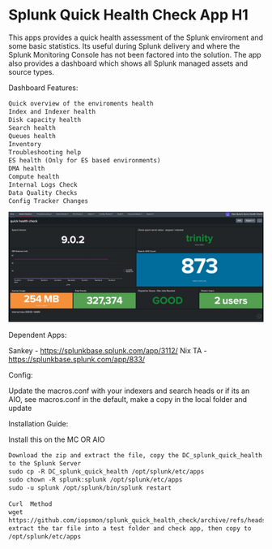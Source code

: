 # Splunk Quick Health Check App H1

This apps provides a quick health assessment of the Splunk enviroment and some basic statistics. Its useful during Splunk delivery and where the Splunk Monitoring Console has not been factored into the solution. The app also provides a dashboard which shows all Splunk managed assets and source types.

Dashboard Features:

    Quick overview of the enviroments health
    Index and Indexer health
    Disk capacity health
    Search health
    Queues health
    Inventory
    Troubleshooting help
    ES health (Only for ES based environments)
    DMA health
    Compute health
    Internal Logs Check 
    Data Quality Checks
    Config Tracker Changes  

![health image](images/health.jpg)

Dependent Apps:

Sankey - <https://splunkbase.splunk.com/app/3112/>
Nix TA - <https://splunkbase.splunk.com/app/833/>

Config:

Update the macros.conf with your indexers and search heads or if its an AIO, see macros.conf in the default, make a copy in the local folder and update

Installation Guide:

Install this on the MC OR AIO

    Download the zip and extract the file, copy the DC_splunk_quick_health to the Splunk Server
    sudo cp -R DC_splunk_quick_health /opt/splunk/etc/apps
    sudo chown -R splunk:splunk /opt/splunk/etc/apps
    sudo -u splunk /opt/splunk/bin/splunk restart

    Curl  Method
    wget  https://github.com/iopsmon/splunk_quick_health_check/archive/refs/heads/master.tar.gz
    extract the tar file into a test folder and check app, then copy to /opt/splunk/etc/apps 

